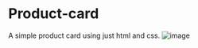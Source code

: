 # Product-card
A simple product card using just html and css.
![image](https://github.com/user-attachments/assets/9947e898-9c06-4ce6-b240-f2c87d2a5566)

